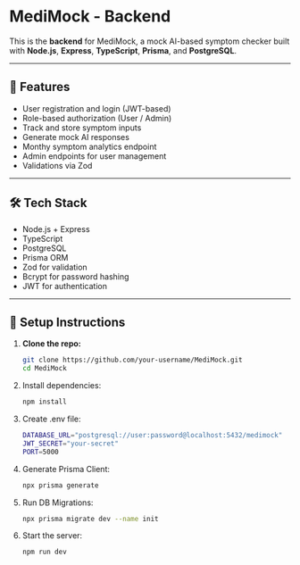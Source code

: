 # MediMock - Backend

This is the **backend** for MediMock, a mock AI-based symptom checker built with **Node.js**, **Express**, **TypeScript**, **Prisma**, and **PostgreSQL**.

---

## 🚀 Features

- User registration and login (JWT-based)
- Role-based authorization (User / Admin)
- Track and store symptom inputs
- Generate mock AI responses
- Monthy symptom analytics endpoint
- Admin endpoints for user management
- Validations via Zod

---

## 🛠️ Tech Stack

- Node.js + Express
- TypeScript
- PostgreSQL
- Prisma ORM
- Zod for validation
- Bcrypt for password hashing
- JWT for authentication

---

## 🔧 Setup Instructions

1. **Clone the repo:**
   ```bash
   git clone https://github.com/your-username/MediMock.git
   cd MediMock
   ```
2. Install dependencies:
   ```bash
   npm install
   ```
3. Create .env file:
   ```bash
   DATABASE_URL="postgresql://user:password@localhost:5432/medimock"
   JWT_SECRET="your-secret"
   PORT=5000
   ```
4. Generate Prisma Client:
   ```bash
   npx prisma generate
   ```
5. Run DB Migrations:
   ```bash
   npx prisma migrate dev --name init
   ```
6. Start the server:
   ```bash
   npm run dev
   ```
